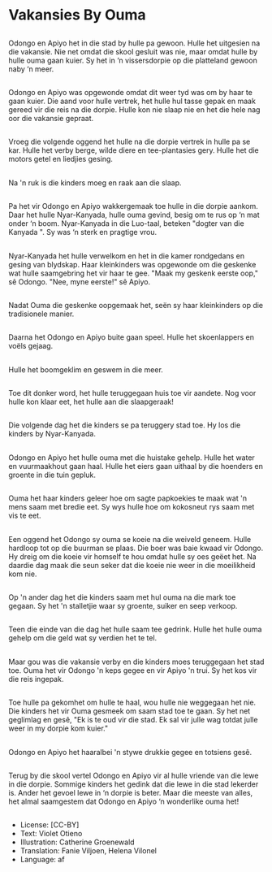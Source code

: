 # Vakansies By Ouma

##
Odongo en Apiyo het in die stad by hulle pa gewoon. Hulle het uitgesien na die vakansie. Nie net omdat die skool gesluit was nie, maar omdat hulle by hulle ouma gaan kuier. Sy het in ‘n vissersdorpie op die platteland gewoon naby ‘n meer.

##
Odongo en Apiyo was opgewonde omdat dit weer tyd was om by haar te gaan kuier. Die aand voor hulle vertrek, het hulle hul tasse gepak en maak gereed vir die reis na die dorpie. Hulle kon nie slaap nie en het die hele nag oor die vakansie gepraat.

##
Vroeg die volgende oggend het hulle na die dorpie vertrek in hulle pa se kar. Hulle het verby berge, wilde diere en tee-plantasies gery. Hulle het die motors getel en liedjies gesing.

##
Na 'n ruk is die kinders moeg en raak aan die slaap.

##
Pa het vir Odongo en Apiyo wakkergemaak toe hulle in die dorpie aankom. Daar het hulle Nyar-Kanyada, hulle ouma gevind, besig om te rus op ‘n mat onder ‘n boom. Nyar-Kanyada in die Luo-taal, beteken "dogter van die Kanyada ". Sy was ‘n sterk en pragtige vrou.

##
Nyar-Kanyada het hulle verwelkom en het in die kamer rondgedans en gesing van blydskap. Haar kleinkinders was opgewonde om die geskenke wat hulle saamgebring het vir haar te gee. "Maak my geskenk eerste oop," sê Odongo. "Nee, myne eerste!" sê Apiyo.

##
Nadat Ouma die geskenke oopgemaak het, seën sy haar kleinkinders op die tradisionele manier.

##
Daarna het Odongo en Apiyo buite gaan speel. Hulle het skoenlappers en voëls gejaag.

##
Hulle het boomgeklim en geswem in die meer.

##
Toe dit donker word, het hulle teruggegaan huis toe vir aandete. Nog voor hulle kon klaar eet, het hulle aan die slaapgeraak!

##
Die volgende dag het die kinders se pa teruggery stad toe. Hy los die kinders by Nyar-Kanyada.

##
Odongo en Apiyo het hulle ouma met die huistake gehelp. Hulle het water en vuurmaakhout gaan haal. Hulle het eiers gaan uithaal by die hoenders en groente in die tuin gepluk.

##
Ouma het haar kinders geleer hoe om sagte papkoekies te maak wat 'n mens saam met bredie eet. Sy wys hulle hoe om kokosneut rys saam met vis te eet.

##
Een oggend het Odongo sy ouma se koeie na die weiveld geneem. Hulle hardloop tot op die buurman se plaas. Die boer was baie kwaad vir Odongo. Hy dreig om die koeie vir homself te hou omdat hulle sy oes geëet het. Na daardie dag maak die seun seker dat die koeie nie weer in die moeilikheid kom nie.

##
Op 'n ander dag het die kinders saam met hul ouma na die mark toe gegaan. Sy het 'n stalletjie waar sy groente, suiker en seep verkoop.

##
Teen die einde van die dag het hulle saam tee gedrink. Hulle het hulle ouma gehelp om die geld wat sy verdien het te tel.

##
Maar gou was die vakansie verby en die kinders moes teruggegaan het stad toe. Ouma het vir Odongo 'n keps gegee en vir Apiyo 'n trui. Sy het kos vir die reis ingepak.

##
Toe hulle pa gekomhet om hulle te haal, wou hulle nie weggegaan het nie. Die kinders het vir Ouma gesmeek om saam stad toe te gaan. Sy het net geglimlag en gesê, "Ek is te oud vir die stad. Ek sal vir julle wag totdat julle weer in my dorpie kom kuier."

##
Odongo en Apiyo het haaralbei 'n stywe drukkie gegee en totsiens gesê.

##
Terug by die skool vertel Odongo en Apiyo vir al hulle vriende van die lewe in die dorpie. Sommige kinders het gedink dat die lewe in die stad lekerder is. Ander het gevoel lewe in ‘n dorpie is beter. Maar die meeste van alles, het almal saamgestem dat Odongo en Apiyo ‘n wonderlike ouma het!

##
* License: [CC-BY]
* Text: Violet Otieno
* Illustration: Catherine Groenewald
* Translation: Fanie Viljoen, Helena Vilonel
* Language: af
